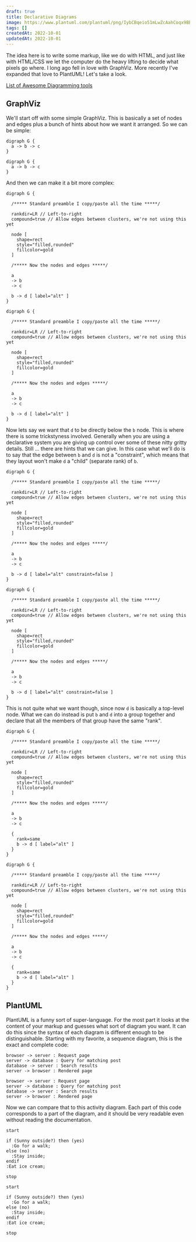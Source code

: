 ```yaml
---
draft: true
title: Declarative Diagrams
image: https://www.plantuml.com/plantuml/png/IybCBqeio51mLwZcAahCoqx9BBBr2UBAoqz9LOZcAiv8B4YrJSglu8hbKb18LD2rKqW24SbSjG00.png
tags: []
createdAt: 2022-10-01
updatedAt: 2022-10-01
---
```


The idea here is to write some markup, like we do with HTML, and just like with HTML/CSS we let the computer do the heavy lifting to decide what pixels go where. I long ago fell in love with GraphViz. More recently I've expanded that love to PlantUML! Let's take a look.

[List of Awesome Diagramming tools](https://github.com/shubhamgrg04/awesome-diagramming)

## GraphViz

We'll start off with some simple GraphViz. This is basically a set of nodes and edges plus a bunch of hints about how we want it arranged. So we can be simple:
```
digraph G {
  a -> b -> c
}
```

```plantuml
digraph G {
  a -> b -> c
}
```

And then we can make it a bit more complex:

```
digraph G {

  /***** Standard preamble I copy/paste all the time *****/

  rankdir=LR // Left-to-right
  compound=true // Allow edges between clusters, we're not using this yet

  node [
    shape=rect
    style="filled,rounded"
    fillcolor=gold
  ]

  /***** Now the nodes and edges *****/

  a
  -> b
  -> c

  b -> d [ label="alt" ]
}
```

```plantuml
digraph G {

  /***** Standard preamble I copy/paste all the time *****/

  rankdir=LR // Left-to-right
  compound=true // Allow edges between clusters, we're not using this yet

  node [
    shape=rect
    style="filled,rounded"
    fillcolor=gold
  ]

  /***** Now the nodes and edges *****/

  a
  -> b
  -> c

  b -> d [ label="alt" ]
}
```

Now lets say we want that `d` to be directly below the `b` node. This is where there is some trickstyness involved. Generally when you are using a declarative system you are giving up control over some of these nitty gritty details. Still ... there are hints that we can give. In this case what we'll do is to say that the edge between `b` and `d` is not a "constraint", which means that they layout won't make `d` a "child" (separate rank) of `b`.

```
digraph G {

  /***** Standard preamble I copy/paste all the time *****/

  rankdir=LR // Left-to-right
  compound=true // Allow edges between clusters, we're not using this yet

  node [
    shape=rect
    style="filled,rounded"
    fillcolor=gold
  ]

  /***** Now the nodes and edges *****/

  a
  -> b
  -> c

  b -> d [ label="alt" constraint=false ]
}
```
```plantuml
digraph G {

  /***** Standard preamble I copy/paste all the time *****/

  rankdir=LR // Left-to-right
  compound=true // Allow edges between clusters, we're not using this yet

  node [
    shape=rect
    style="filled,rounded"
    fillcolor=gold
  ]

  /***** Now the nodes and edges *****/

  a
  -> b
  -> c

  b -> d [ label="alt" constraint=false ]
}
```

This is not quite what we want though, since now `d` is basically a top-level node. What we can do instead is put `b` and `d` into a group together and declare that all the members of that group have the same "rank".

```
digraph G {

  /***** Standard preamble I copy/paste all the time *****/

  rankdir=LR // Left-to-right
  compound=true // Allow edges between clusters, we're not using this yet

  node [
    shape=rect
    style="filled,rounded"
    fillcolor=gold
  ]

  /***** Now the nodes and edges *****/

  a
  -> b
  -> c

  {
    rank=same
    b -> d [ label="alt" ]
  }
}
```
```plantuml
digraph G {

  /***** Standard preamble I copy/paste all the time *****/

  rankdir=LR // Left-to-right
  compound=true // Allow edges between clusters, we're not using this yet

  node [
    shape=rect
    style="filled,rounded"
    fillcolor=gold
  ]

  /***** Now the nodes and edges *****/

  a
  -> b
  -> c

  {
    rank=same
    b -> d [ label="alt" ]
  }
}
```

## PlantUML

PlantUML is a funny sort of super-language. For the most part it looks at the content of your markup and guesses what sort of diagram you want. It can do this since the syntax of each diagram is different enough to be distinguishable. Starting with my favorite, a sequence diagram, this is the exact and complete code:

```
browser -> server : Request page
server -> database : Query for matching post
database -> server : Search results
server -> browser : Rendered page
```
```plantuml
browser -> server : Request page
server -> database : Query for matching post
database -> server : Search results
server -> browser : Rendered page
```

Now we can compare that to this activity diagram. Each part of this code corresponds to a part of the diagram, and it should be very readable even without reading the documentation.
```
start

if (Sunny outside?) then (yes)
  :Go for a walk;
else (no)
  :Stay inside;
endif
:Eat ice cream;

stop
```
```plantuml
start

if (Sunny outside?) then (yes)
  :Go for a walk;
else (no)
  :Stay inside;
endif
:Eat ice cream;

stop
```

